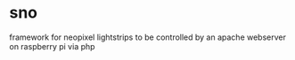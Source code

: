 # sno
framework for neopixel lightstrips to be controlled by an apache webserver on raspberry pi via php
